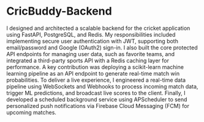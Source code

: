 # CricBuddy-Backend
I designed and architected a scalable backend for the cricket application using FastAPI, PostgreSQL, and Redis. My responsibilities included implementing secure user authentication with JWT, supporting both email/password and Google (OAuth2) sign-in. I also built the core protected API endpoints for managing user data, such as favorite teams, and integrated a third-party sports API with a Redis caching layer for performance. A key contribution was deploying a scikit-learn machine learning pipeline as an API endpoint to generate real-time match win probabilities. To deliver a live experience, I engineered a real-time data pipeline using WebSockets and Webhooks to process incoming match data, trigger ML predictions, and broadcast live scores to the client. Finally, I developed a scheduled background service using APScheduler to send personalized push notifications via Firebase Cloud Messaging (FCM) for upcoming matches.
